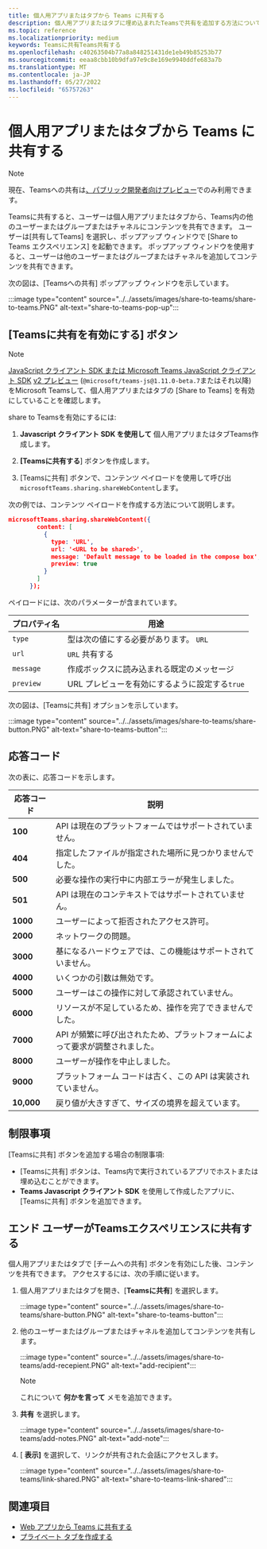 ```yaml
---
title: 個人用アプリまたはタブから Teams に共有する
description: 個人用アプリまたはタブに埋め込まれたTeamsで共有を追加する方法について説明します
ms.topic: reference
ms.localizationpriority: medium
keywords: Teamsに共有Teams共有する
ms.openlocfilehash: c40263504b77a8a848251431de1eb49b85253b77
ms.sourcegitcommit: eeaa8cbb10b9dfa97e9c8e169e9940ddfe683a7b
ms.translationtype: MT
ms.contentlocale: ja-JP
ms.lasthandoff: 05/27/2022
ms.locfileid: "65757263"
---
```

# <a name="share-to-teams-from-personal-app-or-tab"></a>個人用アプリまたはタブから Teams に共有する

> [!NOTE]
> 現在、Teamsへの共有は[、パブリック開発者向けプレビュー](../../resources/dev-preview/developer-preview-intro.md)でのみ利用できます。

Teamsに共有すると、ユーザーは個人用アプリまたはタブから、Teams内の他のユーザーまたはグループまたはチャネルにコンテンツを共有できます。 ユーザーは[共有してTeams] を選択し、ポップアップ ウィンドウで [Share to Teams エクスペリエンス] を起動できます。 ポップアップ ウィンドウを使用すると、ユーザーは他のユーザーまたはグループまたはチャネルを追加してコンテンツを共有できます。

次の図は、[Teamsへの共有] ポップアップ ウィンドウを示しています。

:::image type="content" source="../../assets/images/share-to-teams/share-to-teams.PNG" alt-text="share-to-teams-pop-up":::

## <a name="enable-share-to-teams-button"></a>[Teamsに共有を有効にする] ボタン

> [!NOTE]
> [JavaScript クライアント SDK または Microsoft Teams JavaScript クライアント SDK](../../tabs/how-to/using-teams-client-sdk.md) [v2 プレビュー](../../tabs/how-to/using-teams-client-sdk.md) (`@microsoft/teams-js@1.11.0-beta.7`またはそれ以降) をMicrosoft Teamsして、個人用アプリまたはタブの [Share to Teams] を有効にしていることを確認します。

share to Teamsを有効にするには:

1. **Javascript クライアント SDK を使用して** 個人用アプリまたはタブTeams作成します。

2. **[Teamsに共有する**] ボタンを作成します。

3. [Teamsに共有] ボタンで、コンテンツ ペイロードを使用して呼び出`microsoftTeams.sharing.shareWebContent`します。

次の例では、コンテンツ ペイロードを作成する方法について説明します。

```json
microsoftTeams.sharing.shareWebContent({
        content: [
          {
            type: 'URL',
            url: '<URL to be shared>',
            message: 'Default message to be loaded in the compose box',
            preview: true
          }
        ]
      });
```

ペイロードには、次のパラメーターが含まれています。

| プロパティ名 | 用途 |
|---|---|
| `type` | 型は次の値にする必要があります。 `URL` |
| `url` | `URL` 共有する |
|`message`| 作成ボックスに読み込まれる既定のメッセージ |
| `preview` | URL プレビューを有効にするように設定する`true` |

次の図は、[Teamsに共有] オプションを示しています。

:::image type="content" source="../../assets/images/share-to-teams/share-button.PNG" alt-text="share-to-teams-button":::

## <a name="response-codes"></a>応答コード

次の表に、応答コードを示します。

|応答コード|説明|
|---|---|
| **100** | API は現在のプラットフォームではサポートされていません。 |
| **404** | 指定したファイルが指定された場所に見つかりませんでした。 |
| **500** | 必要な操作の実行中に内部エラーが発生しました。 |
| **501** | API は現在のコンテキストではサポートされていません。 |
| **1000** | ユーザーによって拒否されたアクセス許可。 |
| **2000** | ネットワークの問題。 |
| **3000** | 基になるハードウェアでは、この機能はサポートされていません。 |
| **4000** | いくつかの引数は無効です。 |
| **5000** | ユーザーはこの操作に対して承認されていません。 |
| **6000** | リソースが不足しているため、操作を完了できませんでした。 |
| **7000** | API が頻繁に呼び出されたため、プラットフォームによって要求が調整されました。 |
| **8000** | ユーザーが操作を中止しました。 |
| **9000** | プラットフォーム コードは古く、この API は実装されていません。 |
| **10,000** | 戻り値が大きすぎて、サイズの境界を超えています。 |

## <a name="limitations"></a>制限事項

[Teamsに共有] ボタンを追加する場合の制限事項:

* [Teamsに共有] ボタンは、Teams内で実行されているアプリでホストまたは埋め込むことができます。
* **Teams Javascript クライアント SDK** を使用して作成したアプリに、[Teamsに共有] ボタンを追加できます。

## <a name="end-user-share-to-teams-experience"></a>エンド ユーザーがTeamsエクスペリエンスに共有する

個人用アプリまたはタブで [チームへの共有] ボタンを有効にした後、コンテンツを共有できます。 アクセスするには、次の手順に従います。

1. 個人用アプリまたはタブを開き、[**Teamsに共有**] を選択します。

    :::image type="content" source="../../assets/images/share-to-teams/share-button.PNG" alt-text="share-to-teams-button":::

2. 他のユーザーまたはグループまたはチャネルを追加してコンテンツを共有します。

    :::image type="content" source="../../assets/images/share-to-teams/add-recepient.PNG" alt-text="add-recipient":::

    > [!NOTE]
    > これについて **何かを言って** メモを追加できます。

3. **共有** を選択します。

   :::image type="content" source="../../assets/images/share-to-teams/add-notes.PNG" alt-text="add-note":::

4. [ **表示]** を選択して、リンクが共有された会話にアクセスします。

   :::image type="content" source="../../assets/images/share-to-teams/link-shared.PNG" alt-text="share-to-teams-link-shared":::

## <a name="see-also"></a>関連項目

* [Web アプリから Teams に共有する](share-to-teams-from-web-apps.md)
* [プライベート タブを作成する](../../tabs/how-to/create-personal-tab.md)
